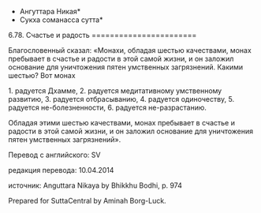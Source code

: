 * Ангуттара Никая*
* Сукха соманасса сутта*

6\.78\. Счастье и радость
\=\=\=\=\=\=\=\=\=\=\=\=\=\=\=\=\=\=\=\=\=\=\=

Благословенный сказал: «Монахи, обладая шестью качествами, монах пребывает в счастье и радости в этой самой жизни, и он заложил основание для уничтожения пятен умственных загрязнений\. Какими шестью? Вот монах

1\. радуется Дхамме,
2\. радуется медитативному умственному развитию,
3\. радуется отбрасыванию,
4\. радуется одиночеству,
5\. радуется не\-болезненности,
6\. радуется не\-разрастанию\.

Обладая этими шестью качествами, монах пребывает в счастье и радости в этой самой жизни, и он заложил основание для уничтожения пятен умственных загрязнений»\.

Перевод с английского: SV

редакция перевода: 10\.04\.2014

источник: Anguttara Nikaya by Bhikkhu Bodhi, p\. 974

Prepared for SuttaCentral by Aminah Borg\-Luck\.